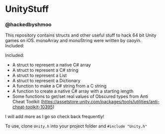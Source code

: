 # UnityStuff
### @hackedbyshmoo

This repository contains structs and other useful stuff to hack 64 bit Unity games on iOS. monoArray and monoString were written by caoyin. Included:

Included:
- A struct to represent a native C# array
- A struct to represent a C# string
- A struct to represent a List
- A struct to represent a Dictionary
- A function to make a C# string from a C string
- A function to create a native C# array with a starting length
- Some functions to get/set real values of Obscured types from Anti Cheat Toolkit (https://assetstore.unity.com/packages/tools/utilities/anti-cheat-toolkit-10395)

I will add more as I go so check back frequently!

To use, clone `Unity.h` into your project folder and `#include "Unity.h"`
